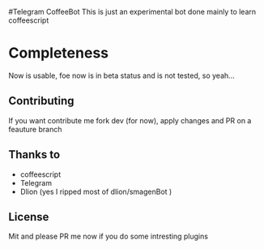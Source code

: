 #Telegram CoffeeBot
This is just an experimental bot done mainly to learn coffeescript

# Completeness
Now is usable, foe now is in beta status and is not tested, so yeah...

## Contributing
If you want contribute me fork dev (for now), apply changes and PR on a feauture branch

## Thanks to
- coffeescript
- Telegram
- Dlion (yes I ripped most of dlion/smagenBot )

## License
Mit and please PR me now if you do some intresting plugins
